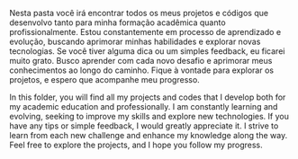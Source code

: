 Nesta pasta você irá encontrar todos os meus projetos e códigos que desenvolvo tanto para minha formação acadêmica quanto profissionalmente. Estou constantemente em processo de aprendizado e evolução, buscando aprimorar minhas habilidades e explorar novas tecnologias. Se você tiver alguma dica ou um simples feedback, eu ficarei muito grato. Busco aprender com cada novo desafio e aprimorar meus conhecimentos ao longo do caminho. Fique à vontade para explorar os projetos, e espero que acompanhe meu progresso.

In this folder, you will find all my projects and codes that I develop both for my academic education and professionally. I am constantly learning and evolving, seeking to improve my skills and explore new technologies. If you have any tips or simple feedback, I would greatly appreciate it. I strive to learn from each new challenge and enhance my knowledge along the way. Feel free to explore the projects, and I hope you follow my progress.
